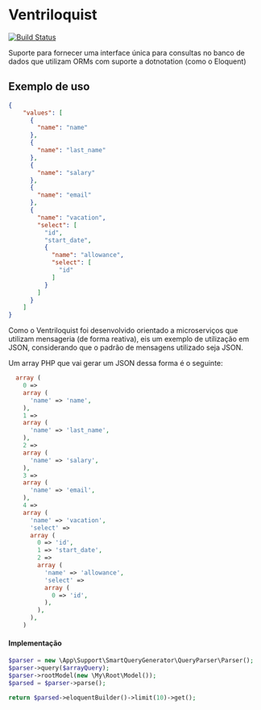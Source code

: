 # Ventriloquist
[![Build Status](https://travis-ci.org/AmadeusDelfino/ventriloquist.svg?branch=master)](https://travis-ci.org/AmadeusDelfino/ventriloquist)

Suporte para fornecer uma interface única para consultas no banco de dados que utilizam ORMs com suporte a dotnotation
(como o Eloquent)

## Exemplo de uso
```json
{
	"values": [
	  {
	    "name": "name"
	  },
	  {
	    "name": "last_name"
	  },
	  {
	    "name": "salary"
	  },
	  {
	    "name": "email"
	  }, 
	  {
	    "name": "vacation",
	    "select": [
	      "id",
	      "start_date",
	      {
	        "name": "allowance",
	        "select": [
	          "id"
	        ]
	      }
	    ]
	  }
    ]
}
```
Como o Ventriloquist foi desenvolvido orientado a microserviços que utilizam mensageria (de forma reativa), eis um 
exemplo de utilização em JSON, considerando que o padrão de mensagens utilizado seja JSON.

Um array PHP que vai gerar um JSON dessa forma é o seguinte:
```php
  array (
    0 => 
    array (
      'name' => 'name',
    ),
    1 => 
    array (
      'name' => 'last_name',
    ),
    2 => 
    array (
      'name' => 'salary',
    ),
    3 => 
    array (
      'name' => 'email',
    ),
    4 => 
    array (
      'name' => 'vacation',
      'select' => 
      array (
        0 => 'id',
        1 => 'start_date',
        2 => 
        array (
          'name' => 'allowance',
          'select' => 
          array (
            0 => 'id',
          ),
        ),
      ),
    )
```

#### Implementação
```php
$parser = new \App\Support\SmartQueryGenerator\QueryParser\Parser();
$parser->query($arrayQuery);
$parser->rootModel(new \My\Root\Model());
$parsed = $parser->parse();

return $parsed->eloquentBuilder()->limit(10)->get();
```
